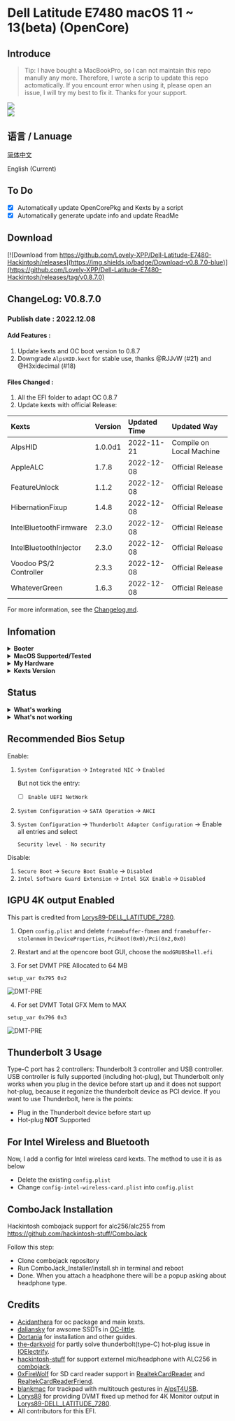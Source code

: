 # Dell Latitude E7480 macOS 11 ~ 13(beta) (OpenCore)

## Introduce

> Tip: I have bought a MacBookPro, so I can not maintain this repo manully any more. Therefore, I wrote a scrip to update this repo actomatically. If you encount error when using it, please open an issue, I will try my best to fix it. Thanks for your support.

<div style="align: center">
<img src="https://raw.githubusercontent.com/Lovely-XPP/Dell-Latitude-E7480-Hackintosh/macOS-13/demo/system_info.png">
</div>

<div style="align: center">
<img src="https://raw.githubusercontent.com/Lovely-XPP/Dell-Latitude-E7480-Hackintosh/main/demo/OC_info.png">
</div>

## 语言 / Lanuage

[简体中文](https://github.com/Lovely-XPP/Dell-Latitude-E7480-Hackintosh/blob/main/README_zh.md)

English (Current)


## To Do
- [x] Automatically update OpenCorePkg and Kexts by a script
- [x] Automatically generate update info and update ReadMe

## Download
[![Download from https://github.com/Lovely-XPP/Dell-Latitude-E7480-Hackintosh/releases](https://img.shields.io/badge/Download-v0.8.7.0-blue)](https://github.com/Lovely-XPP/Dell-Latitude-E7480-Hackintosh/releases/tag/v0.8.7.0)

## ChangeLog: V0.8.7.0

### Publish date : 2022.12.08

#### Add Features :

1. Update kexts and OC boot version to  0.8.7
1. Downgrade `AlpsHID.kext` for stable use, thanks @RJJvW (#21) and @H3xidecimal (#18)

#### Files Changed :

1. All the EFI folder to adapt OC 0.8.7
2. Update kexts with official Release:

| Kexts          | Version                        | Updated Time       | Updated Way              |
|:----------------|:-------------------------------------------|:---------------|:----------------|
|	AlpsHID	|	1.0.0d1	|	2022-11-21	|	Compile on Local Machine	|
|	AppleALC	|	1.7.8	|	2022-12-08	|	Official Release	|
|	FeatureUnlock	|	1.1.2	|	2022-12-08	|	Official Release	|
|	HibernationFixup	|	1.4.8	|	2022-12-08	|	Official Release	|
|	IntelBluetoothFirmware	|	2.3.0	|	2022-12-08	|	Official Release	|
|	IntelBluetoothInjector	|	2.3.0	|	2022-12-08	|	Official Release	|
|	Voodoo PS/2 Controller	|	2.3.3	|	2022-12-08	|	Official Release	|
|	WhateverGreen	|	1.6.3	|	2022-12-08	|	Official Release	|


For more information, see the [Changelog.md](https://github.com/Lovely-XPP/Dell-Latitude-E7480-Hackintosh/blob/main/Changelog.md).

## Infomation

<details>  
<summary><strong>Booter</strong></summary>
</br>
OpenCore  0.8.0 / 0.8.1 / 0.8.2 / 0.8.3 / 0.8.4 / 0.8.5 / 0.8.6 / 0.8.7
</details>

<details>  
<summary><strong>MacOS Supported/Tested</strong></summary>
</br>
- Big Sur 11.0 - 11.7 </br>
- Monterey 12.0 - 12.5.1 beta</br>
- Ventura 13.0 beta (I am using)</br>
</details>

<details>  
<summary><strong>My Hardware</strong></summary>
</br>

| Model              | Dell Latitude E7480                        |
|:-------------------|:-------------------------------------------|
| Processor          | Intel Core i7-7700U                        |
| Graphics           | Integrated Intel HD Graphics 620           |
| Memory             | 8GB 2133MHz DDR4 * 2                       |
| Display            | 13" 2K (2560x1440) with ELAN Touchscreen   |
| Storage            | Sandisk 1T M.2 NVMe SSD                    |
| WLAN + Bluetooth   | Broadcom BCM94360Z4                        |
| Camera             | 1920x1080 FHD Webcam                       |
| Fingerprint Reader | No                                         |
| Soundcard          | Realtek ALC256                             |
| Keyboard           | Backlit Keyboard                           |
| Trackpad           | ALPS Touchpad                              |
| microSD Card Reader| Realtek RTS525A microSD card reader        |

Tips: 
* For macOS 12 Monterey, DW1820 do not work well (can not use Airdrop, Handoff and Sidercar). Therefore I change it to BCM94360Z4 and it works well!
* Monterey 12.3 and iPad OS 15.4 start to support Universal Control (also need BoardCom wireless card), works for me.
* Strongly recommand you to re-create USBMap.kext for your own laptop with this [tool](https://github.com/corpnewt/USBMap).
* If you change your hardware (like wireless), re-create the USBMap.kext as well.
* It is strong recommanded that re-generate a serial number for your own laptop (needed to be check invaluable in apple.com) !
* Do not turn on `Find my mac`!

</details>

<details>  
<summary><strong>Kexts Version</strong></summary>
</br>

| Kexts          | Version                        | Updated Time       | Updated Way              |
|:----------------|:-------------------------------------------|:---------------|:----------------|
|	AirportBrcmFixup	|	2.1.7	|	2022-12-08	|	Official Release	|
|	AirportItlwm	|	2.2.0	|	2022-11-07	|	Official Release	|
|	AlpsHID	|	1.0.0d1	|	2021-12-05	|	Official Release	|
|	AppleALC	|	1.7.8	|	2022-12-08	|	Official Release	|
|	BlueToolFixup	|	2.6.5	|	2022-12-08	|	Official Release	|
|	BrcmBluetoothInjector	|	2.6.5	|	2022-12-08	|	Official Release	|
|	BrcmFirmwareData	|	2.6.5	|	2022-12-08	|	Official Release	|
|	BrcmPatchRAM3	|	2.6.5	|	2022-12-08	|	Official Release	|
|	BrightnessKeys	|	1.0.3	|	2022-12-08	|	Official Release	|
|	CpuTscSync	|	1.1.0	|	2022-12-08	|	Official Release	|
|	ECEnabler	|	1.0.3	|	2022-12-08	|	Official Release	|
|	FeatureUnlock	|	1.1.2	|	2022-12-08	|	Official Release	|
|	HibernationFixup	|	1.4.8	|	2022-12-08	|	Official Release	|
|	IntelBluetoothFirmware	|	2.3.0	|	2022-12-08	|	Official Release	|
|	IntelBluetoothInjector	|	2.3.0	|	2022-12-08	|	Official Release	|
|	IntelMausi	|	1.0.8	|	2022-12-08	|	Official Release	|
|	Lilu	|	1.6.3	|	2022-12-08	|	Official Release	|
|	NVMeFix	|	1.1.1	|	2022-12-08	|	Official Release	|
|	RealtekCardReader	|	0.9.7	|	2022-11-07	|	Official Release	|
|	RestrictEvents	|	1.1.0	|	2022-12-08	|	Official Release	|
|	SMCBatteryManager	|	1.3.1	|	2022-12-08	|	Official Release	|
|	SMCDellSensors	|	1.3.1	|	2022-12-08	|	Official Release	|
|	SMCLightSensor	|	1.3.1	|	2022-12-08	|	Official Release	|
|	SMCProcessor	|	1.3.1	|	2022-12-08	|	Official Release	|
|	SMCSuperIO	|	1.3.1	|	2022-12-08	|	Official Release	|
|	USBMap	|	1.0	|	2022-11-07	|	USB Ports Inject	|
|	VerbStub	|	1.0.4	|	2022-11-07	|	Official Release	|
|	VirtualSMC	|	1.3.1	|	2022-12-08	|	Official Release	|
|	Voodoo PS/2 Controller	|	2.3.3	|	2022-12-08	|	Official Release	|
|	VoodooI2CHID	|	1	|	2022-11-07	|	Official Release	|
|	WhateverGreen	|	1.6.3	|	2022-12-08	|	Official Release	|
|	RealtekCardReaderFriend	|	1.0.2	|	2022-11-07	|	Official Release	|
|	VoodooI2C	|	2.7	|	2022-12-08	|	Official Release	|

</details>

## Status



<details>  
<summary><strong>What's working</strong></summary>
</br>

- [x] Intel HD 620 Graphics `incuding graphics acceleration`
- [x] All USB ports
- [x] HDMI/Type-C display monitor Hot-Plug fully supported(Sleep/dim after lock, audio output support)
- [x] Internal camera
- [x] WiFi （2.4 GHz / 5 GHz）
- [x] Bluetooth
- [x] Shutdown/ Reboot/ Sleep/ Wake (include Fn + insert and LID device to sleep)
- [x] All fn key work (You need to setting on bios first. Go to POST Behavior -> Fn Lock Options. Check Fn Lock and Lock mode disable/standard)  
- [x] Speakers and headphones jack
- [x] External mic/Headphone mic jack(Working with [combojack](https://github.com/hackintosh-stuff/ComboJack)) 
- [x] Intel Gigabit Ethernet
- [x] App Store
- [x] (unsure, associated with your apple account) iMessage and Facetime 
- [x] miniDP and HDMI with digital audio passthrough(If you experience cursor lags, try turning on and off one of the displays.)
- [x] Keyboard and Trackpad (support Multitouch gestures)
- [x] Airdrop , Handoff , Sidecar, Airplay and Universal Control (These features are only for Broadcom wireless card, besides, Airplay is only support for macOS 12 and Universal Control need macOS 12.3)
- [x] SD Card Reader

</details>

<details>  
<summary><strong>What's not working</strong></summary>
</br>

- [ ] Thunderbolt 3 hot-plug

</details>



## Recommended Bios Setup

Enable:

1. `System Configuration` -> `Integrated NIC` -> `Enabled`

   But not tick the entry:

   - [ ] `Enable UEFI NetWork`

2. `System Configuration` -> `SATA Operation` -> `AHCI`

3. `System Configuration` -> `Thunderbolt Adapter Configuration` -> Enable all entries and select 

   `Security level - No security`
   
   

Disable:

1. `Secure Boot` -> `Secure Boot Enable` -> `Disabled`
2. `Intel Software Guard Extension` -> `Intel SGX Enable` -> `Disabled`



## IGPU 4K output Enabled

This part is credited from [Lorys89-DELL_LATITUDE_7280](https://github.com/Lorys89/DELL_LATITUDE_7280).

1. Open `config.plist` and delete `framebuffer-fbmem` and `framebuffer-stolenmem` in `DeviceProperties`, `PciRoot(0x0)/Pci(0x2,0x0)`

2. Restart and at the opencore boot GUI, choose the `modGRUBShell.efi`


3. For set DVMT PRE Allocated to 64 MB

``setup_var 0x795 0x2``


![DMT-PRE](https://raw.githubusercontent.com/Lorys89/DELL_LATITUDE_7280/main/Screenshot/DVMT-PRE.png)



4. For set DVMT Total GFX Mem to MAX

``setup_var 0x796 0x3``


![DMT-PRE](https://raw.githubusercontent.com/Lorys89/DELL_LATITUDE_7280/main/Screenshot/DVMT-TOT.png)




## Thunderbolt 3 Usage

Type-C port has 2 controllers: Thunderbolt 3 controller and USB controller. USB controller is fully supported (including hot-plug), but Thunderbolt only works when you plug in the device before start up and it does not support hot-plug, because it regonize the thunderbolt device as PCI device. If you want to use Thunderbolt, here is the points:

- Plug in the Thunderbolt device before start up
- Hot-plug **NOT** Supported


## For Intel Wireless and Bluetooth

Now, I add a config for Intel wireless card kexts. The method to use it is as below

* Delete the existing `config.plist`
* Change `config-intel-wireless-card.plist` into `config.plist`

## ComboJack Installation

Hackintosh combojack support for alc256/alc255 from https://github.com/hackintosh-stuff/ComboJack

Follow this step:
* Clone combojack repository
* Run ComboJack_Installer/install.sh in terminal and reboot
* Done. When you attach a headphone there will be a popup asking about headphone type.

## Credits
* [Acidanthera](https://github.com/Acidanthera) for oc package and main kexts.
* [daliansky](https://github.com/daliansky) for awsome SSDTs in [OC-little](https://github.com/daliansky/OC-little).
* [Dortania](https://dortania.github.io/) for installation and other guides.
* [the-darkvoid](https://github.com/the-darkvoid) for partly solve thunderbolt(type-C) hot-plug issue in [IOElectrify](https://github.com/the-darkvoid/macOS-IOElectrify).
* [hackintosh-stuff](https://github.com/hackintosh-stuff) for support externel mic/headphone with ALC256 in [combojack](https://github.com/hackintosh-stuff/ComboJack).
* [0xFireWolf](https://github.com/0xFireWolf) for SD card reader support in [RealtekCardReader](https://github.com/0xFireWolf/RealtekCardReader) and [RealtekCardReaderFriend](https://github.com/0xFireWolf/RealtekCardReaderFriend).
* [blankmac](https://github.com/blankmac) for trackpad with multitouch gestures in [AlpsT4USB](https://github.com/blankmac/AlpsT4USB).
* [Lorys89](https://github.com/Lorys89) for providing DVMT fixed up method for 4K Monitor output in [Lorys89-DELL_LATITUDE_7280](https://github.com/Lorys89/DELL_LATITUDE_7280).
* All contributors for this EFI.
